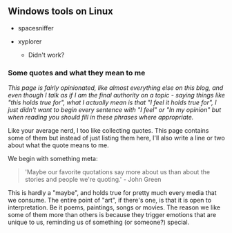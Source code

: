 
## Windows tools on Linux

* spacesniffer

* xyplorer
    - Didn't work?

### Some quotes and what they mean to me

_This page is fairly opinionated, like almost everything else on this blog, and even though I talk as if I am the final authority on a topic - saying things like "this holds true for", what I actually mean is that "I feel it holds true for", I just didn't want to begin every sentence with "I feel" or "In my opinion" but when reading you should fill in these phrases where appropriate._

Like your average nerd, I too like collecting quotes. This page contains some of them but instead of just listing them here, I'll also write a line or two about what the quote means to me.

We begin with something meta:

> 'Maybe our favorite quotations say more about us than about the stories and people we're quoting.' - John Green

This is hardly a "maybe", and holds true for pretty much every media that we consume. The entire point of "art", if there's one, is that it is open to interpretation. Be it poems, paintings, songs or movies. The reason we like some of them more than others is because they trigger emotions that are unique to us, reminding us of something (or someone?) special.

